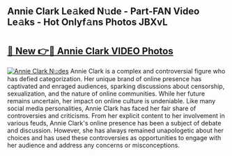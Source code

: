 ## Annie Clark Le𝚊ked N𝚞de - Part-FAN Video Le𝚊ks - Hot Onlyf𝚊ns Photos JBXvL

# <h2><a href="http://ab69277.deff.icu/?id=Annie+Clark">🔗 New 👉🔴 Annie Clark VIDEO Photos</a></h2>

[![Annie Clark N𝚞des](https://i.imgur.com/rIISA9y.gif)](http://ab69277.deff.icu/?id=Annie+Clark)
Annie Clark is a complex and controversial figure who has defied categorization. Her unique brand of online presence has captivated and enraged audiences, sparking discussions about censorship, sexualization, and the nature of online communities. While her future remains uncertain, her impact on online culture is undeniable. Like many social media personalities, Annie Clark has faced her fair share of controversies and criticisms. From her explicit content to her involvement in various feuds, Annie Clark's online presence has been a subject of debate and discussion. However, she has always remained unapologetic about her choices and has used these controversies as opportunities to engage with her audience and address any concerns or misconceptions.
